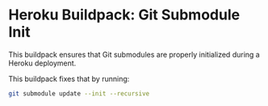 # Heroku Buildpack: Git Submodule Init

This buildpack ensures that Git submodules are properly initialized during a Heroku deployment.

This buildpack fixes that by running:

```bash
git submodule update --init --recursive
```
